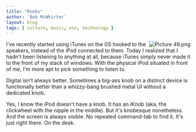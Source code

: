 ```yaml
---
title: "Knobs"
author: 'Bob McWhirter'
layout: blog
tags: [ culture, music, osx, technology ]
---
```

<img align="right" title="Picture 49.png" id="image60" alt="Picture 49.png" src="/blog/assets/Picture%2049.png"/>I've recently started using iTunes on the G5 hooked to the speakers, instead of the iPod connected to them.  Today I realized that I hadn't been listening to anything at all, because iTunes simply never made it to the front of my stack of windows. With the physical iPod situated in front of me, I'm more apt to pick something to listen to.

Digital isn't always better.  Sometimes a big-ass knob on a distinct device is functionally better than a whizzy-bang brushed metal UI without a dedicated knob.

Yes, I know the iPod doesn't have a knob.  It has an iKnob (aka, the clickwheel with the nipple in the middle).  But it's knobesque nonetheless.  And the screen is always visible.  No repeated command-tab to find it.  It's just right there.  On the desk.
